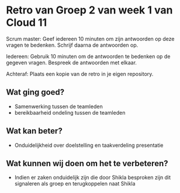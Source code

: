 # Retro van Groep 2 van week 1 van Cloud 11

Scrum master: Geef iedereen 10 minuten om zijn antwoorden op deze vragen te bedenken. Schrijf daarna de antwoorden op. 

Iedereen: Gebruik 10 minuten om de antwoorden te bedenken op de gegeven vragen. Bespreek de antwoorden met elkaar.

Achteraf: Plaats een kopie van de retro in je eigen repository.

## Wat ging goed?
 - Samenwerking tussen de teamleden
 - bereikbaarheid ondeling tussen de teamleden

## Wat kan beter?
 - Onduidelijkheid over doelstelling en taakverdeling presentatie

## Wat kunnen wij doen om het te verbeteren?
 - Indien er zaken onduidelijk zijn die door Shikla besproken zijn dit signaleren als groep en terugkoppelen naat Shikla 
